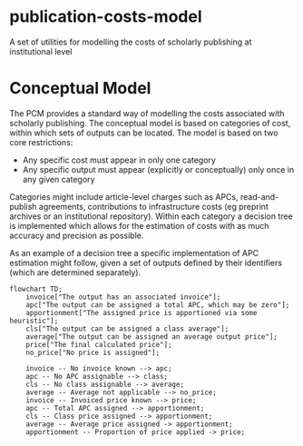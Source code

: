 # publication-costs-model
A set of utilities for modelling the costs of scholarly publishing at institutional level

# Conceptual Model

The PCM provides a standard way of modelling the costs associated with scholarly publishing. 
The conceptual model is based on categories of cost, within which sets of outputs can be located.
The model is based on two core restrictions:

* Any specific cost must appear in only one category
* Any specific output must appear (explicitly or conceptually) only once in any given category

Categories might include article-level charges such as APCs, read-and-publish agreements, contributions to
infrastructure costs (eg preprint archives or an institutional repository). Within each category a decision
tree is implemented which allows for the estimation of costs with as much accuracy and precision as possible.

As an example of a decision tree a specific implementation of APC estimation might follow, given a set of
outputs defined by their identifiers (which are determined separately).

```mermaid
flowchart TD;
    invoice["The output has an associated invoice"];
    apc["The output can be assigned a total APC, which may be zero"];
    apportionment["The assigned price is apportioned via some heuristic"];
    cls["The output can be assigned a class average"];
    average["The output can be assigned an average output price"];
    price["The final calculated price"];
    no_price["No price is assigned"];
    
    invoice -- No invoice known --> apc;
    apc -- No APC assignable --> class;
    cls -- No class assignable --> average;
    average -- Average not applicable --> no_price;
    invoice -- Invoiced price known --> price;
    apc -- Total APC assigned --> apportionment;
    cls -- Class price assigned --> apportionment;
    average -- Average price assigned -> apportionment;
    apportionment -- Proportion of price applied -> price;
```
